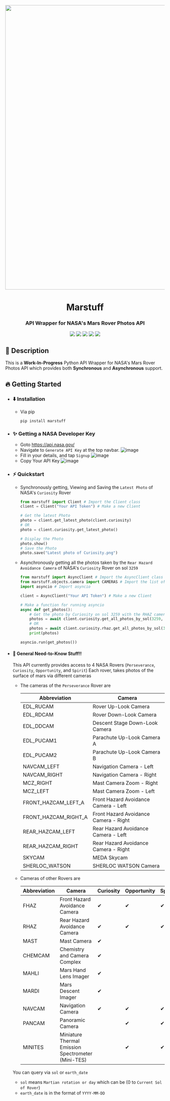 <p align="center"><img width='900' src="https://mars.nasa.gov/system/content_pages/main_images/374_mars2020-PIA21635.jpg"></p>
<h1 align='center'>Marstuff</h1>
<h3 align='center'>API Wrapper for NASA's Mars Rover Photos API</h3>
<p align="center">
  <a href="https://pypi.python.org/pypi/marstuff/"><img src='https://img.shields.io/badge/MADE%20WITH-Python-red?style=for-the-badge'/></a>
  <a href="https://pypi.python.org/pypi/marstuff/"><img src='https://img.shields.io/pypi/pyversions/marstuff?style=for-the-badge'/></a>
  <a href="https://pypi.python.org/pypi/marstuff/"><img src='https://img.shields.io/pypi/status/marstuff?style=for-the-badge'/></a>
  <a href="https://pypi.python.org/pypi/marstuff/"><img src='https://img.shields.io/pypi/l/marstuff?style=for-the-badge'/></a>
  <a href="https://pypi.python.org/pypi/marstuff/"><img src='https://img.shields.io/pypi/v/marstuff?style=for-the-badge'/></a>
</p>


## 📝 Description
This is a **Work-In-Progress** Python API Wrapper for NASA's Mars Rover Photos API
which provides both **Synchronous** and **Asynchronous** support.

## 🔥 Getting Started
- ### ⬇️ Installation
  - Via pip
    ```
    pip install marstuff
    ```
- ### ✨ Getting a NASA Developer Key
  - Goto https://api.nasa.gov/
  - Navigate to `Generate API Key` at the top navbar.
  ![image](https://user-images.githubusercontent.com/90889682/136913433-d1324685-4205-4497-a2c7-0619fb1dd97b.png)
  - Fill in your details, and tap `Signup`
  ![image](https://user-images.githubusercontent.com/90889682/136914064-40e4fbfc-e8f3-46b2-b02e-b270c7cd5c09.png)
  - Copy Your API Key
  ![image](https://user-images.githubusercontent.com/90889682/136915687-fcfdc223-e85e-41f6-bcbb-4781ef1e97bc.png)
- ### ⚡ Quickstart
  - Synchronously getting, Viewing and Saving the `Latest Photo` of NASA's `Curiosity` Rover
    ```py
    from marstuff import Client # Import the Client class
    client = Client("Your API Token") # Make a new Client
    
    # Get the latest Photo
    photo = client.get_latest_photo(client.curiosity)
    # OR
    photo = client.curiosity.get_latest_photo()
    
    # Display the Photo
    photo.show()
    # Save the Photo
    photo.save("Latest photo of Curiosity.png")
    ```
  - Asynchronously getting all the photos taken by the `Rear Hazard Avoidance Camera` of NASA's `Curiosity` Rover on sol `3259`
    ```py
    from marstuff import AsyncClient # Import the AsyncClient class
    from marstuff.objects.camera import CAMERAS # Import the list of all CAMERAS
    import asyncio # Import asyncio
    
    client = AsyncClient("Your API Token") # Make a new Client
    
    # Make a function for running asyncio
    async def get_photos():
        # Get the photo by Curiosity on sol 3259 with the RHAZ camera
        photos = await client.curiosity.get_all_photos_by_sol(3259, CAMERAS.RHAZ)
        # OR
        photos = await client.curiosity.rhaz.get_all_photos_by_sol(3259)
        print(photos)
    
    asyncio.run(get_photos())
    
- #### 🧠 General Need-to-Know Stuff!!
  This API currently provides access to 4 NASA Rovers (`Perseverance`, `Curiosity`, `Opportunity`, and `Spirit`)
  Each rover, takes photos of the surface of mars via different cameras
  
  - The cameras of the `Perseverance` Rover are
  
    Abbreviation | Camera                       
    ------------ | ------------------------------
    EDL_RUCAM|Rover Up-Look Camera
    EDL_RDCAM|Rover Down-Look Camera
    EDL_DDCAM|Descent Stage Down-Look Camera
    EDL_PUCAM1|Parachute Up-Look Camera A
    EDL_PUCAM2|Parachute Up-Look Camera B
    NAVCAM_LEFT|Navigation Camera - Left
    NAVCAM_RIGHT|Navigation Camera - Right
    MCZ_RIGHT|Mast Camera Zoom - Right
    MCZ_LEFT|Mast Camera Zoom - Left
    FRONT_HAZCAM_LEFT_A|Front Hazard Avoidance Camera - Left
    FRONT_HAZCAM_RIGHT_A|Front Hazard Avoidance Camera - Right
    REAR_HAZCAM_LEFT|Rear Hazard Avoidance Camera - Left
    REAR_HAZCAM_RIGHT|Rear Hazard Avoidance Camera - Right
    SKYCAM|MEDA Skycam
    SHERLOC_WATSON|SHERLOC WATSON Camera
    
  - Cameras of other Rovers are
  
    Abbreviation | Camera                         | Curiosity | Opportunity | Spirit
    ------------ | ------------------------------ | --------  | ----------- | ------ |
    FHAZ|Front Hazard Avoidance Camera|✔|✔|✔|
    RHAZ|Rear Hazard Avoidance Camera|✔|✔|✔|
    MAST|Mast Camera| ✔||
    CHEMCAM|Chemistry and Camera Complex  |✔||
    MAHLI|Mars Hand Lens Imager|✔||
    MARDI|Mars Descent Imager|✔||
    NAVCAM|Navigation Camera|✔|✔|✔|
    PANCAM|Panoramic Camera| |✔|✔|
    MINITES|Miniature Thermal Emission Spectrometer (Mini-TES)| |✔|✔|
    
  You can query via `sol` or `earth_date`
  - `sol` means `Martian rotation or day` which can be (0 to `Current Sol of Rover`)
  - `earth_date` is in the format of `YYYY-MM-DD`
